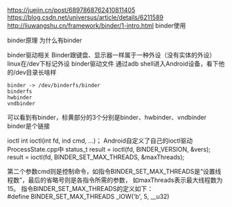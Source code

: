 https://juejin.cn/post/6897868762410811405
https://blog.csdn.net/universus/article/details/6211589
http://liuwangshu.cn/framework/binder/1-intro.html
binder使用


binder原理
为什么有binder



binder驱动相关      Binder跟键盘、显示器一样属于一种外设（没有实体的外设） linux在/dev下标记外设
binder驱动文件
通过adb shell进入Android设备，看下他的/dev目录长啥样
```lmi:/dev $ ls | grep "binder"
binder -> /dev/binderfs/binder
binderfs
hwbinder
vndbinder
```
可以看到有binder，标黄部分的3个分别是binder、hwbinder、vndbinder     binder是个链接


ioctl   int ioctl(int fd, ind cmd, …)；
Android自定义了自己的ioctl驱动
ProcessState.cpp中
status_t result = ioctl(fd, BINDER_VERSION, &vers);
result = ioctl(fd, BINDER_SET_MAX_THREADS, &maxThreads);

第二个参数cmd则是控制命令，如指令BINDER_SET_MAX_THREADS是“设置线程数”，最后的省略号则是各指令所需的参数，
如maxThreads表示最大线程数为 15。
指令BINDER_SET_MAX_THREADS的定义如下：   
#define BINDER_SET_MAX_THREADS _IOW('b', 5, __u32)








